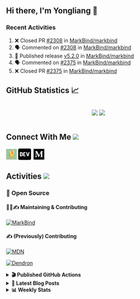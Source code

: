 ## Hi there, I'm Yongliang 👋

### Recent Activities

<!--START_SECTION:activity-->
1. ❌ Closed PR [#2308](https://github.com/MarkBind/markbind/pull/2308) in [MarkBind/markbind](https://github.com/MarkBind/markbind)
2. 🗣 Commented on [#2308](https://github.com/MarkBind/markbind/pull/2308#issuecomment-1865834011) in [MarkBind/markbind](https://github.com/MarkBind/markbind)
3. 🚀 Published release [v5.2.0](https://github.com/MarkBind/markbind/releases/tag/v5.2.0) in [MarkBind/markbind](https://github.com/MarkBind/markbind)
4. 🗣 Commented on [#2375](https://github.com/MarkBind/markbind/pull/2375#issuecomment-1848968195) in [MarkBind/markbind](https://github.com/MarkBind/markbind)
5. ❌ Closed PR [#2375](https://github.com/MarkBind/markbind/pull/2375) in [MarkBind/markbind](https://github.com/MarkBind/markbind)
<!--END_SECTION:activity-->

## GitHub Statistics :chart_with_upwards_trend:
<div align="center">
<div style="display: flex; align-items: center; justify-content: center;">

[![](https://github-readme-stats-tlylt.vercel.app/api?username=tlylt&show_icons=true&theme=tokyonight&hide_border=true&locale=en)](https://github.com/tlylt)
[![](https://github-readme-streak-stats.herokuapp.com/?user=tlylt&theme=tokyonight&hide_border=true)](https://github.com/tlylt)
</div>
</div>

## Connect With Me <img src="https://media.giphy.com/media/2wh5K5yE3ulp3xgYcG/giphy-downsized.gif" width="30">

<a href="https://www.yongliangliu.com/" target="_blank"><img align="center" src="static/site-icon.png" alt="yongliangliu.com" height="29" width="29" /></a>
<a href="https://dev.to/tlylt" target="_blank"><img align="center" src="static/dev-badge.svg" alt="dev.to/tlylt" height="35" width="35" /></a>
<a href="https://tlylt.medium.com" target="_blank"><img align="center" src="static/medium.png" alt="tlylt.medium.com" height="35" width="35" /></a>

## Activities <img src="https://media.giphy.com/media/WUlplcMpOCEmTGBtBW/giphy.gif" width="30">

### 🔭 Open Source

#### 👷‍♂️✍️ Maintaining & Contributing
[![MarkBind](https://github-readme-stats-tlylt.vercel.app/api/pin/?username=markbind&repo=markbind)](https://github.com/MarkBind/markbind)

#### ✍️ (Previously) Contributing
[![MDN](https://github-readme-stats-tlylt.vercel.app/api/pin/?username=mdn&repo=content)](https://github.com/mdn/content/issues?q=is%3Aopen+involves%3A%40me+sort%3Aupdated-desc)

[![Dendron](https://github-readme-stats-tlylt.vercel.app/api/pin/?username=dendronhq&repo=dendron)](https://github.com/dendronhq/dendron/issues?q=is%3Aopen+involves%3A%40me+sort%3Aupdated-desc)

<details>
<summary> <b>🎬 Published GitHub Actions </b> </summary>

[![install-graphviz](https://github-readme-stats-tlylt.vercel.app/api/pin/?username=tlylt&repo=install-graphviz)](https://github.com/tlylt/install-graphviz)

[![reposense-action](https://github-readme-stats-tlylt.vercel.app/api/pin/?username=tlylt&repo=reposense-action)](https://github.com/tlylt/reposense-action)

[![markbin-action](https://github-readme-stats-tlylt.vercel.app/api/pin/?username=markbind&repo=markbind-action)](https://github.com/MarkBind/markbind-action)

</details>

<details>
<summary> <b>📕 Latest Blog Posts</b> </summary>

<!-- BLOG-POST-LIST:START -->
- [End of Year 3 Sem 2](https://yongliangliu.com/blog/end-of-year-3-sem-2)
- [Deploy a ChatGPT API Server in no time](https://yongliangliu.com/blog/chatgpt-nextjs-server)
- [Creating a regex-based Markdown parser in TypeScript](https://yongliangliu.com/blog/rmark)
- [Create VSCode Snippets for Markdown Blog Workflows](https://yongliangliu.com/blog/vscode-snippets)
- [Brag Doc 2023](https://yongliangliu.com/blog/brag-doc-2023)
<!-- BLOG-POST-LIST:END -->

</details>

<details>
<summary> <b>📊 Weekly Stats</b> </summary>

<!--START_SECTION:waka-->
![Code Time](http://img.shields.io/badge/Code%20Time-1%2C170%20hrs%2058%20mins-blue)

**🐱 My GitHub Data** 

> 📦 665.2 kB Used in GitHub's Storage 
 > 
> 🏆 1,636 Contributions in the Year 2023
 > 
> 🚫 Not Opted to Hire
 > 
> 📜 176 Public Repositories 
 > 
> 🔑 40 Private Repositories 
 > 
**I'm an Early 🐤** 

```text
🌞 Morning                3853 commits        ███████░░░░░░░░░░░░░░░░░░   29.00 % 
🌆 Daytime                3609 commits        ███████░░░░░░░░░░░░░░░░░░   27.16 % 
🌃 Evening                4946 commits        █████████░░░░░░░░░░░░░░░░   37.22 % 
🌙 Night                  879 commits         ██░░░░░░░░░░░░░░░░░░░░░░░   06.62 % 
```
📅 **I'm Most Productive on Wednesday** 

```text
Monday                   1744 commits        ███░░░░░░░░░░░░░░░░░░░░░░   13.13 % 
Tuesday                  1918 commits        ████░░░░░░░░░░░░░░░░░░░░░   14.44 % 
Wednesday                2147 commits        ████░░░░░░░░░░░░░░░░░░░░░   16.16 % 
Thursday                 1623 commits        ███░░░░░░░░░░░░░░░░░░░░░░   12.21 % 
Friday                   1708 commits        ███░░░░░░░░░░░░░░░░░░░░░░   12.85 % 
Saturday                 2051 commits        ████░░░░░░░░░░░░░░░░░░░░░   15.44 % 
Sunday                   2096 commits        ████░░░░░░░░░░░░░░░░░░░░░   15.77 % 
```


📊 **This Week I Spent My Time On** 

```text
🕑︎ Time Zone: Asia/Singapore

💬 Programming Languages: 
Python                   48 mins             ████████████░░░░░░░░░░░░░   48.01 % 
Markdown                 30 mins             ███████░░░░░░░░░░░░░░░░░░   29.87 % 
Other                    17 mins             ████░░░░░░░░░░░░░░░░░░░░░   17.30 % 
YAML                     3 mins              █░░░░░░░░░░░░░░░░░░░░░░░░   03.69 % 
Text                     1 min               ░░░░░░░░░░░░░░░░░░░░░░░░░   01.03 % 
```


 Last Updated on 21/12/2023 00:46:26 UTC
<!--END_SECTION:waka-->

</details>
